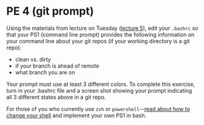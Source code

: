 PE 4 (git prompt)
==============

Using the materials from lecture on Tuesday ([lecture 5](../lectures/5_bash_terminal/bashrc_starter)), edit your `.bashrc` so that your PS1 (command line prompt) provides the following information on your command line about your git repos (if your working directory is a git repo):
- clean vs. dirty
- if your branch is ahead of remote
- what branch you are on

Your prompt must use at least 3 different colors. To complete this exercise, turn in your .bashrc file and a screen shot showing your prompt indicating all 3 different states above in a git repo.

For those of you who currently use `zsh` or `powershell`--[read about how to change your shell](http://www.peachpit.com/articles/article.aspx?p=659655&seqNum=3) and implement your own PS1 in bash.
